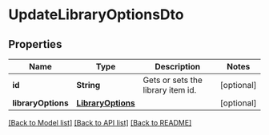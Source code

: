 # UpdateLibraryOptionsDto

## Properties
Name | Type | Description | Notes
------------ | ------------- | ------------- | -------------
**id** | **String** | Gets or sets the library item id. | [optional] 
**libraryOptions** | [**LibraryOptions**](LibraryOptions.md) |  | [optional] 

[[Back to Model list]](../README.md#documentation-for-models) [[Back to API list]](../README.md#documentation-for-api-endpoints) [[Back to README]](../README.md)


